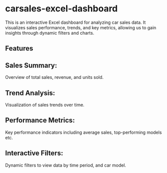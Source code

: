# carsales-excel-dashboard
This is an interactive Excel dashboard for analyzing car sales data. It visualizes sales performance, trends, and key metrics, allowing us to gain insights through dynamic filters and charts.

## Features

## Sales Summary: 
Overview of total sales, revenue, and units sold.
## Trend Analysis:
Visualization of sales trends over time.
## Performance Metrics: 
Key performance indicators including average sales, top-performing models etc.
## Interactive Filters: 
Dynamic filters to view data by time period, and car model.
